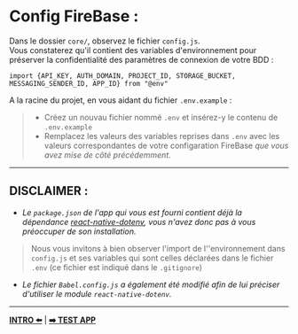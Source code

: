 # **Config FireBase** :  
Dans le dossier `core/`, observez le fichier `config.js`.  
Vous constaterez qu'il contient des variables d'environnement pour préserver la confidentialité des paramètres de connexion de votre BDD :  
```JS 
import {API_KEY, AUTH_DOMAIN, PROJECT_ID, STORAGE_BUCKET, MESSAGING_SENDER_ID, APP_ID} from "@env"
```
A la racine du projet, en vous aidant du fichier `.env.example` :     
> * Créez un nouvau fichier nommé `.env` et insérez-y le contenu de `.env.example` 
> * Remplacez les valeurs des variables reprises dans `.env` avec les valeurs correspondantes de votre configaration FireBase *que vous avez mise de côté précédemment*.

- --
 ## **DISCLAIMER :**
 - *Le `package.json` de l'app qui vous est fourni contient déjà la dépendance *[react-native-dotenv](https://www.npmjs.com/package/react-native-dotenv)*, vous n'avez donc pas à vous préoccuper de son installation.*
> Nous vous invitons à bien observer l'import de l''environnement dans `config.js` et ses variables qui sont celles déclarées dans le fichier `.env` (ce fichier est indiqué dans le `.gitignore`) 
 - *Le fichier `Babel.config.js` a également été modifié afin de lui préciser d'utiliser le module `react-native-dotenv`.*   
- --
[ **INTRO ⬅️**](./1.Intro.md)  |  [**➡️ TEST APP**](./3.Start.md)
